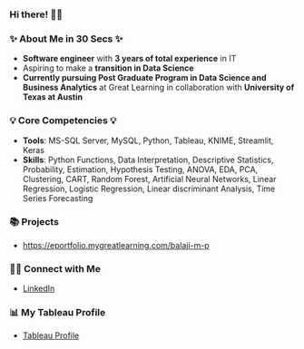 ### **Hi there!** 🙋‍♂️

### ✨ **About Me in 30 Secs** ✨
- **Software engineer** with **3 years of total experience** in IT 
- Aspiring to make a **transition in Data Science**
- **Currently pursuing Post Graduate Program in Data Science and Business Analytics** at Great Learning in collaboration with **University of Texas at Austin**



### 💡 **Core Competencies** 💡

- **Tools**: MS-SQL Server, MySQL, Python, Tableau, KNIME, Streamlit, Keras
- **Skills**: Python Functions, Data Interpretation, Descriptive Statistics, Probability, Estimation, Hypothesis Testing, ANOVA, EDA, PCA, Clustering, CART, Random Forest, Artificial Neural Networks, Linear Regression, Logistic Regression, Linear discriminant Analysis, Time Series Forecasting


### **📚 Projects**
- https://eportfolio.mygreatlearning.com/balaji-m-p

### **🙌🏻 Connect with Me**
- [LinkedIn](https://www.linkedin.com/in/balaji-mp/)

### **📊 My Tableau Profile**
- [Tableau Profile](https://public.tableau.com/app/profile/mpbalaji) 

